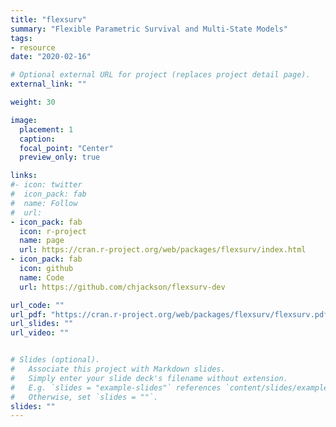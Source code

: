 ```yaml
---
title: "flexsurv"
summary: "Flexible Parametric Survival and Multi-State Models"
tags:
- resource
date: "2020-02-16"

# Optional external URL for project (replaces project detail page).
external_link: ""

weight: 30

image: 
  placement: 1
  caption: 
  focal_point: "Center"
  preview_only: true

links:
#- icon: twitter
#  icon_pack: fab
#  name: Follow
#  url: 
- icon_pack: fab
  icon: r-project
  name: page
  url: https://cran.r-project.org/web/packages/flexsurv/index.html
- icon_pack: fab
  icon: github
  name: Code
  url: https://github.com/chjackson/flexsurv-dev

url_code: ""
url_pdf: "https://cran.r-project.org/web/packages/flexsurv/flexsurv.pdf"
url_slides: ""
url_video: ""


# Slides (optional).
#   Associate this project with Markdown slides.
#   Simply enter your slide deck's filename without extension.
#   E.g. `slides = "example-slides"` references `content/slides/example-slides.md`.
#   Otherwise, set `slides = ""`.
slides: ""
---
```

